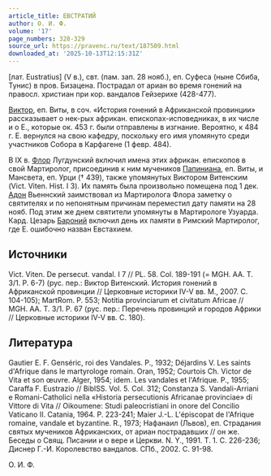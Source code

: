 ```yaml
---
article_title: ЕВСТРАТИЙ
author: О. И. Ф.
volume: '17'
page_numbers: 328-329
source_url: https://pravenc.ru/text/187509.html
downloaded_at: '2025-10-13T12:15:31Z'
---
```


[лат. Eustratius] (V в.), свт. (пам. зап. 28 нояб.), еп. Суфеса (ныне Сбиба, Тунис) в пров. Бизацена. Пострадал от ариан во время гонений на правосл. христиан при кор. вандалов Гейзерихе (428-477).

[Виктор](https://pravenc.ru/text/Виктор.html), еп. Виты, в соч. «История гонений в Африканской провинции» рассказывает о нек-рых африкан. епископах-исповедниках, в их числе и о Е., которые ок. 453 г. были отправлены в изгнание. Вероятно, к 484 г. Е. вернулся на свою кафедру, поскольку его имя упомянуто среди участников Собора в Карфагене (1 февр. 484).

В IX в. [Флор](https://pravenc.ru/text/Флор.html) Лугдунский включил имена этих африкан. епископов в свой Мартиролог, присоединив к ним мучеников [Папиниана](https://pravenc.ru/text/Папиниана.html), еп. Виты, и Мансвета, еп. Урци († 439), также упомянутых Виктором Витенским (Vict. Viten. Hist. I 3). Их память была произвольно помещена под 1 дек. [Адон](https://pravenc.ru/text/Адон.html) Вьеннский заимствовал из Мартиролога Флора заметку о святителях и по непонятным причинам переместил дату памяти на 28 нояб. Под этим же днем святители упомянуты в Мартирологе Узуарда. Кард. Цезарь [Бароний](https://pravenc.ru/text/БАРОНИЙ.html) включил день их памяти в Римский Мартиролог, где Е. ошибочно назван Евстахием.

## Источники

Vict. Viten. De persecut. vandal. I 7 // PL. 58. Col. 189-191 (= MGH. AA. T. 3/1. P. 6-7) (рус. пер.: Виктор Витенский. История гонений в Африканской провинции // Церковные историки IV-V вв. М., 2007. С. 104-105); MartRom. P. 553; Notitia provinciarum et civitatum Africae // MGH. AA. T. 3/1. P. 67 (рус. пер.: Перечень провинций и городов Африки // Церковные историки IV-V вв. С. 180).

## Литература

Gautier E. F. Genséric, roi des Vandales. P., 1932; Déjardins V. Les saints d'Afrique dans le martyrologe romain. Oran, 1952; Courtois Ch. Victor de Vita et son œuvre. Alger, 1954; idem. Les vandales et l'Afrique. P., 1955; Caraffa F. Eustrazio // BiblSS. Vol. 5. Col. 312; Constanza S. Vandali-Arriani e Romani-Catholici nella «Historia persecutionis Africanae provinciae» di Vittore di Vita // Oikoumene: Studi paleocristiani in onore del Concilio Vaticano II. Catania, 1964. P. 223-241; Maier J.-L. L'épiscopat de l'Afrique romaine, vandale et byzantine. R., 1973; Нафанаил (Львов), еп. Страдания святых мучеников Африканских, от ариан пострадавших // он же. Беседы о Свящ. Писании и о вере и Церкви. N. Y., 1991. Т. 1. С. 226-236; Диснер Г.-И. Королевство вандалов. СПб., 2002. С. 91-98.

О. И. Ф.

